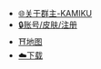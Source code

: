 * [🌐关于群主-KAMIKU](https://kamikuz.cn)
* [🔒账号/皮肤/注册](https://mc.pixmeow.com)
* [⛩️地图](https://mc.kamikuz.cn/map)
* [☁️下载](download/)
